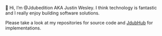 👋 Hi, I’m @Jdubedition AKA Justin Wesley.  I think technology is fantastic and I really enjoy building software solutions.

Please take a look at my repositories for source code and [JdubHub](https://jdubhub.jdubedition.com) for implementations.
